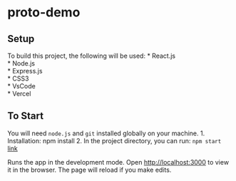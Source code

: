 # proto-demo

## Setup
To build this project, the following will be used:
    * React.js  
    * Node.js  
    * Express.js  
    * CSS3  
    * VsCode  
    * Vercel  

## To Start
You will need `node.js` and `git` installed globally on your machine.
    1. Installation: npm install
    2. In the project directory, you can run: `npm start`
    [link](https://nodejs.org/en/download/package-manager/)

Runs the app in the development mode.
Open [http://localhost:3000](http://localhost:3000) to view it in the browser. The page will reload if you make edits.

